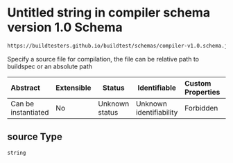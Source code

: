 # Untitled string in compiler schema version 1.0 Schema

```txt
https://buildtesters.github.io/buildtest/schemas/compiler-v1.0.schema.json#/properties/build/properties/source
```

Specify a source file for compilation, the file can be relative path to buildspec or an absolute path


| Abstract            | Extensible | Status         | Identifiable            | Custom Properties | Additional Properties | Access Restrictions | Defined In                                                                             |
| :------------------ | ---------- | -------------- | ----------------------- | :---------------- | --------------------- | ------------------- | -------------------------------------------------------------------------------------- |
| Can be instantiated | No         | Unknown status | Unknown identifiability | Forbidden         | Allowed               | none                | [compiler-v1.0.schema.json\*](../out/compiler-v1.0.schema.json "open original schema") |

## source Type

`string`
